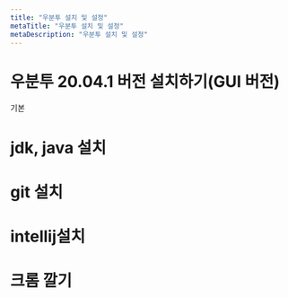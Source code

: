 ```yaml
---
title: "우분투 설치 및 설정"
metaTitle: "우분투 설치 및 설정"
metaDescription: "우분투 설치 및 설정"
---
```



# 우분투 20.04.1 버전 설치하기(GUI 버전)

기본
# jdk, java 설치
# git 설치
# intellij설치
# 크롬 깔기
#
